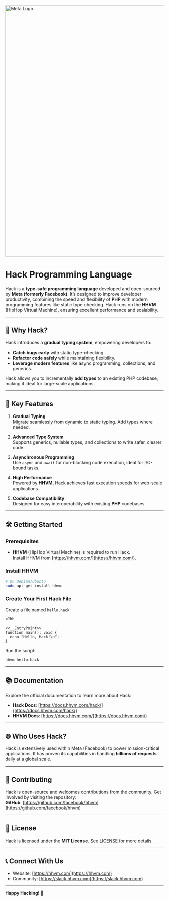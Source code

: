 
<img 
  src="https://github.com/user-attachments/assets/2e43cf17-6610-4b70-a53a-b63031ab6927" 
  alt="Meta Logo" 
  style="width: 800px; object-fit: contain;"
/>


# Hack Programming Language  

Hack is a **type-safe programming language** developed and open-sourced by **Meta (formerly Facebook)**. It’s designed to improve developer productivity, combining the speed and flexibility of **PHP** with modern programming features like static type checking. Hack runs on the **HHVM** (HipHop Virtual Machine), ensuring excellent performance and scalability.

---

## 🚀 Why Hack?

Hack introduces a **gradual typing system**, empowering developers to:
- **Catch bugs early** with static type-checking.
- **Refactor code safely** while maintaining flexibility.
- **Leverage modern features** like async programming, collections, and generics.

Hack allows you to incrementally **add types** to an existing PHP codebase, making it ideal for large-scale applications.

---

## 🌟 Key Features  

1. **Gradual Typing**  
   Migrate seamlessly from dynamic to static typing. Add types where needed.  

2. **Advanced Type System**  
   Supports generics, nullable types, and collections to write safer, clearer code.

3. **Asynchronous Programming**  
   Use `async` and `await` for non-blocking code execution, ideal for I/O-bound tasks.

4. **High Performance**  
   Powered by **HHVM**, Hack achieves fast execution speeds for web-scale applications.

5. **Codebase Compatibility**  
   Designed for easy interoperability with existing **PHP** codebases.

---

## 🛠️ Getting Started  

### Prerequisites
- **HHVM** (HipHop Virtual Machine) is required to run Hack.  
   Install HHVM from [https://hhvm.com/](https://hhvm.com/).

### Install HHVM
```bash
# On Debian/Ubuntu
sudo apt-get install hhvm
```

### Create Your First Hack File
Create a file named `hello.hack`:
```hack
<?hh

<<__EntryPoint>>
function main(): void {
  echo "Hello, Hack!\n";
}
```

Run the script:
```bash
hhvm hello.hack
```

---

## 📚 Documentation  

Explore the official documentation to learn more about Hack:  
- **Hack Docs**: [https://docs.hhvm.com/hack/](https://docs.hhvm.com/hack/)  
- **HHVM Docs**: [https://docs.hhvm.com/](https://docs.hhvm.com/)  

---

## 🌐 Who Uses Hack?  

Hack is extensively used within Meta (Facebook) to power mission-critical applications. It has proven its capabilities in handling **billions of requests** daily at a global scale.

---

## 🤝 Contributing  

Hack is open-source and welcomes contributions from the community. Get involved by visiting the repository:  
**GitHub**: [https://github.com/facebook/hhvm](https://github.com/facebook/hhvm)

---

## 📜 License  

Hack is licensed under the **MIT License**. See [LICENSE](./LICENSE) for more details.

---

## 📞 Connect With Us  

- Website: [https://hhvm.com](https://hhvm.com)  
- Community: [https://slack.hhvm.com](https://slack.hhvm.com)

---

**Happy Hacking! 🚀**

